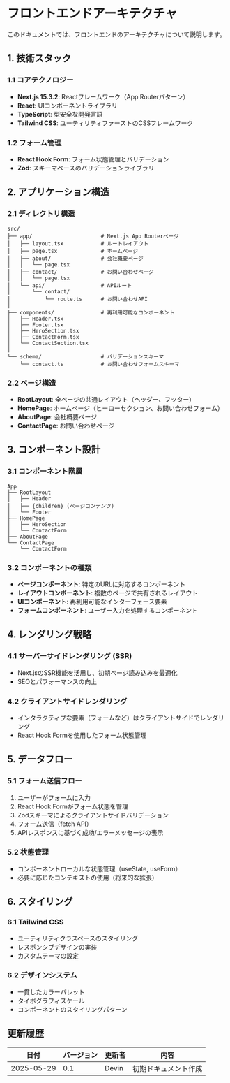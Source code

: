 # フロントエンドアーキテクチャ

このドキュメントでは、フロントエンドのアーキテクチャについて説明します。

## 1. 技術スタック

### 1.1 コアテクノロジー
- **Next.js 15.3.2**: Reactフレームワーク（App Routerパターン）
- **React**: UIコンポーネントライブラリ
- **TypeScript**: 型安全な開発言語
- **Tailwind CSS**: ユーティリティファーストのCSSフレームワーク

### 1.2 フォーム管理
- **React Hook Form**: フォーム状態管理とバリデーション
- **Zod**: スキーマベースのバリデーションライブラリ

## 2. アプリケーション構造

### 2.1 ディレクトリ構造
```
src/
├── app/                      # Next.js App Routerページ
│   ├── layout.tsx            # ルートレイアウト
│   ├── page.tsx              # ホームページ
│   ├── about/                # 会社概要ページ
│   │   └── page.tsx
│   ├── contact/              # お問い合わせページ
│   │   └── page.tsx
│   └── api/                  # APIルート
│       └── contact/
│           └── route.ts      # お問い合わせAPI
│
├── components/               # 再利用可能なコンポーネント
│   ├── Header.tsx
│   ├── Footer.tsx
│   ├── HeroSection.tsx
│   ├── ContactForm.tsx
│   └── ContactSection.tsx
│
└── schema/                   # バリデーションスキーマ
    └── contact.ts            # お問い合わせフォームスキーマ
```

### 2.2 ページ構造
- **RootLayout**: 全ページの共通レイアウト（ヘッダー、フッター）
- **HomePage**: ホームページ（ヒーローセクション、お問い合わせフォーム）
- **AboutPage**: 会社概要ページ
- **ContactPage**: お問い合わせページ

## 3. コンポーネント設計

### 3.1 コンポーネント階層
```
App
├── RootLayout
│   ├── Header
│   ├── {children} (ページコンテンツ)
│   └── Footer
├── HomePage
│   ├── HeroSection
│   └── ContactForm
├── AboutPage
└── ContactPage
    └── ContactForm
```

### 3.2 コンポーネントの種類
- **ページコンポーネント**: 特定のURLに対応するコンポーネント
- **レイアウトコンポーネント**: 複数のページで共有されるレイアウト
- **UIコンポーネント**: 再利用可能なインターフェース要素
- **フォームコンポーネント**: ユーザー入力を処理するコンポーネント

## 4. レンダリング戦略

### 4.1 サーバーサイドレンダリング (SSR)
- Next.jsのSSR機能を活用し、初期ページ読み込みを最適化
- SEOとパフォーマンスの向上

### 4.2 クライアントサイドレンダリング
- インタラクティブな要素（フォームなど）はクライアントサイドでレンダリング
- React Hook Formを使用したフォーム状態管理

## 5. データフロー

### 5.1 フォーム送信フロー
1. ユーザーがフォームに入力
2. React Hook Formがフォーム状態を管理
3. Zodスキーマによるクライアントサイドバリデーション
4. フォーム送信（fetch API）
5. APIレスポンスに基づく成功/エラーメッセージの表示

### 5.2 状態管理
- コンポーネントローカルな状態管理（useState, useForm）
- 必要に応じたコンテキストの使用（将来的な拡張）

## 6. スタイリング

### 6.1 Tailwind CSS
- ユーティリティクラスベースのスタイリング
- レスポンシブデザインの実装
- カスタムテーマの設定

### 6.2 デザインシステム
- 一貫したカラーパレット
- タイポグラフィスケール
- コンポーネントのスタイリングパターン

## 更新履歴

| 日付 | バージョン | 更新者 | 内容 |
|------|------------|--------|------|
| 2025-05-29 | 0.1 | Devin | 初期ドキュメント作成 |
